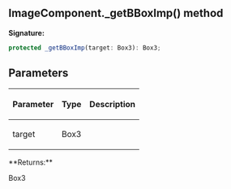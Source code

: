 
## ImageComponent.\_getBBoxImp() method

**Signature:**

```typescript
protected _getBBoxImp(target: Box3): Box3;
```

## Parameters

<table><thead><tr><th>

Parameter


</th><th>

Type


</th><th>

Description


</th></tr></thead>
<tbody><tr><td>

target


</td><td>

Box3


</td><td>


</td></tr>
</tbody></table>
**Returns:**

Box3

